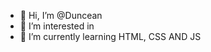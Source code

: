 - 👋 Hi, I’m @Duncean
- 👀 I’m interested in 
- 🌱 I’m currently learning HTML, CSS AND JS


<!---
Duncean/Duncean is a ✨ special ✨ repository because its `README.md` (this file) appears on your GitHub profile.
You can click the Preview link to take a look at your changes.
--->
